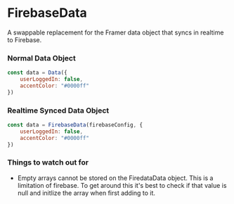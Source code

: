 # FirebaseData

A swappable replacement for the Framer data object that syncs in realtime to Firebase.

### Normal Data Object
```js
const data = Data({
    userLoggedIn: false,
    accentColor: "#0000ff"
})
```
### Realtime Synced Data Object
```js
const data = FirebaseData(firebaseConfig, {
    userLoggedIn: false,
    accentColor: "#0000ff"
})
```

### Things to watch out for
- Empty arrays cannot be stored on the FiredataData object. This is a limitation of firebase. To get around this it's best to check if that value is null and initlize the array when first adding to it.